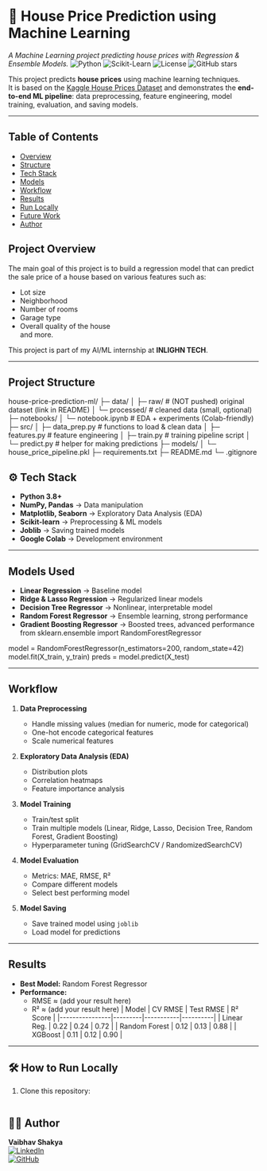# 🏡 House Price Prediction using Machine Learning
_A Machine Learning project predicting house prices with Regression & Ensemble Models._
![Python](https://img.shields.io/badge/Python-3.8%2B-blue)
![Scikit-Learn](https://img.shields.io/badge/ML-ScikitLearn%20%7C%20XGBoost-orange)
![License](https://img.shields.io/badge/License-MIT-green)
![GitHub stars](https://img.shields.io/github/stars/YourUsername/house-price-prediction-ml?style=social)


This project predicts **house prices** using machine learning techniques.  
It is based on the [Kaggle House Prices Dataset](https://www.kaggle.com/c/house-prices-advanced-regression-techniques) and demonstrates the **end-to-end ML pipeline**: data preprocessing, feature engineering, model training, evaluation, and saving models.

---
##  Table of Contents
- [Overview](#-project-overview)
- [Structure](#-project-structure)
- [Tech Stack](#-tech-stack)
- [Models](#-models-used)
- [Workflow](#-workflow)
- [Results](#-results)
- [Run Locally](#-how-to-run-locally)
- [Future Work](#-future-improvements)
- [Author](#-author)


##  Project Overview
The main goal of this project is to build a regression model that can predict the sale price of a house based on various features such as:
- Lot size
- Neighborhood
- Number of rooms
- Garage type
- Overall quality of the house  
and more.

This project is part of my AI/ML internship at **INLIGHN TECH**.

---
## Project Structure
house-price-prediction-ml/
├─ data/
│  ├─ raw/              # (NOT pushed) original dataset (link in README)
│  └─ processed/        # cleaned data (small, optional)
├─ notebooks/
│  └─ notebook.ipynb    # EDA + experiments (Colab-friendly)
├─ src/
│  ├─ data_prep.py      # functions to load & clean data
│  ├─ features.py       # feature engineering
│  ├─ train.py          # training pipeline script
│  └─ predict.py        # helper for making predictions
├─ models/
│  └─ house_price_pipeline.pkl
├─ requirements.txt
├─ README.md
└─ .gitignore


## ⚙ Tech Stack
- **Python 3.8+**
- **NumPy, Pandas** → Data manipulation
- **Matplotlib, Seaborn** → Exploratory Data Analysis (EDA)
- **Scikit-learn** → Preprocessing & ML models
- **Joblib** → Saving trained models
- **Google Colab** → Development environment

---

##  Models Used
- **Linear Regression** → Baseline model
- **Ridge & Lasso Regression** → Regularized linear models
- **Decision Tree Regressor** → Nonlinear, interpretable model
- **Random Forest Regressor** → Ensemble learning, strong performance
- **Gradient Boosting Regressor** → Boosted trees, advanced performance
from sklearn.ensemble import RandomForestRegressor

model = RandomForestRegressor(n_estimators=200, random_state=42)
model.fit(X_train, y_train)
preds = model.predict(X_test)

---

##  Workflow
1. **Data Preprocessing**
   - Handle missing values (median for numeric, mode for categorical)
   - One-hot encode categorical features
   - Scale numerical features

2. **Exploratory Data Analysis (EDA)**
   - Distribution plots
   - Correlation heatmaps
   - Feature importance analysis

3. **Model Training**
   - Train/test split
   - Train multiple models (Linear, Ridge, Lasso, Decision Tree, Random Forest, Gradient Boosting)
   - Hyperparameter tuning (GridSearchCV / RandomizedSearchCV)

4. **Model Evaluation**
   - Metrics: MAE, RMSE, R²
   - Compare different models
   - Select best performing model

5. **Model Saving**
   - Save trained model using `joblib`
   - Load model for predictions

---

##  Results
- **Best Model:** Random Forest Regressor
- **Performance:**  
  - RMSE ≈ (add your result here)  
  - R² ≈ (add your result here)
| Model          | CV RMSE | Test RMSE | R² Score |
|----------------|---------|-----------|----------|
| Linear Reg.    | 0.22    | 0.24      | 0.72     |
| Random Forest  | 0.12    | 0.13      | 0.88     |
| XGBoost        | 0.11    | 0.12      | 0.90     |

---

## 🛠 How to Run Locally
1. Clone this repository:
   ```bash

## 👨‍💻 Author
**Vaibhav Shakya**  
[![LinkedIn](https://img.shields.io/badge/LinkedIn-blue)](https://www.linkedin.com/in/your-link/)  
[![GitHub](https://img.shields.io/badge/GitHub-black)](https://github.com/yourusername)
